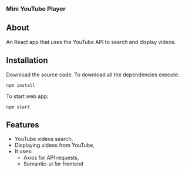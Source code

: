 ### Mini YouTube Player

## About

An React app that uses the YouTube API to search and display videos.

## Installation

Download the source code.
To download all the dependencies execute:

```
npm install
```

To start web app:
```
npm start
```

## Features
  
- YouTube videos search,
- Displaying videos from YouTube,
- It uses:
  - Axios for API requests,
  - Semantic-ui for frontend
